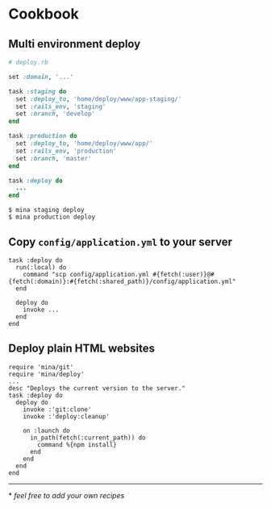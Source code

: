 # Cookbook

## Multi environment deploy

``` ruby
# deploy.rb

set :domain, '...'

task :staging do
  set :deploy_to, 'home/deploy/www/app-staging/'
  set :rails_env, 'staging'
  set :branch, 'develop'
end

task :production do
  set :deploy_to, 'home/deploy/www/app/'
  set :rails_env, 'production'
  set :branch, 'master'
end

task :deploy do
  ...
end
```

```
$ mina staging deploy
$ mina production deploy
```

## Copy `config/application.yml` to your server

```
task :deploy do
  run(:local) do
    command "scp config/application.yml #{fetch(:user)}@#{fetch(:domain)}:#{fetch(:shared_path)}/config/application.yml"
  end

  deploy do
    invoke ...
  end
end
```

## Deploy plain HTML websites
```
require 'mina/git'
require 'mina/deploy'
...
desc "Deploys the current version to the server."
task :deploy do
  deploy do
    invoke :'git:clone'
    invoke :'deploy:cleanup'

    on :launch do
      in_path(fetch(:current_path)) do
        command %{npm install}
      end
    end
  end
end
```
-------------------------------
\* *feel free to add your own recipes*
